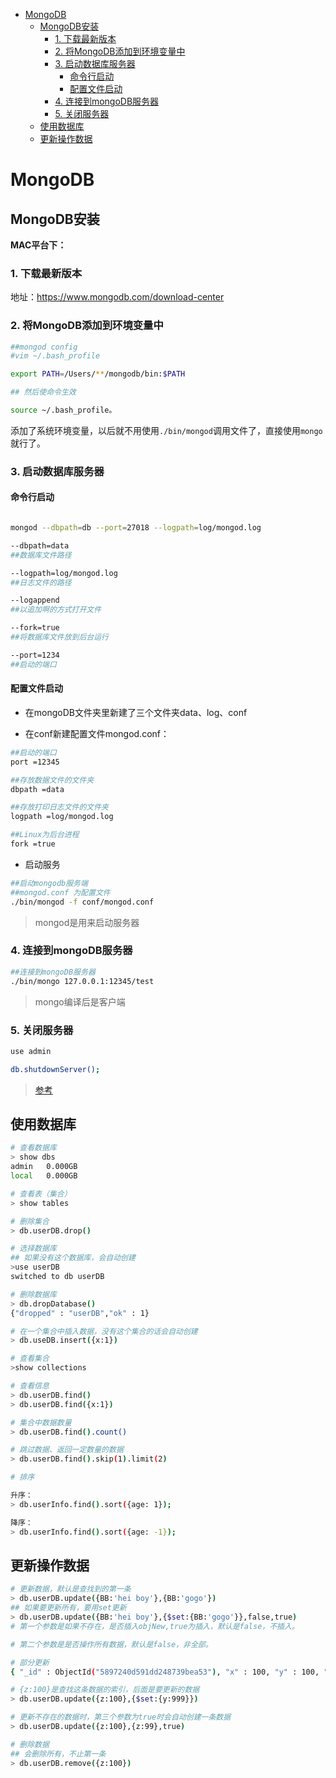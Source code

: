 
<!-- toc orderedList:0 depthFrom:1 depthTo:6 -->

* [MongoDB](#mongodb)
    * [MongoDB安装](#mongodb安装)
        * [1. 下载最新版本](#1-下载最新版本)
        * [2. 将MongoDB添加到环境变量中](#2-将mongodb添加到环境变量中)
        * [3. 启动数据库服务器](#3-启动数据库服务器)
            * [命令行启动](#命令行启动)
            * [配置文件启动](#配置文件启动)
        * [4. 连接到mongoDB服务器](#4-连接到mongodb服务器)
        * [5. 关闭服务器](#5-关闭服务器)
    * [使用数据库](#使用数据库)
    * [更新操作数据](#更新操作数据)

<!-- tocstop -->


# MongoDB
## MongoDB安装

**MAC平台下：**

### 1. 下载最新版本

地址：https://www.mongodb.com/download-center

### 2. 将MongoDB添加到环境变量中

```bash
##mongod config
#vim ~/.bash_profile

export PATH=/Users/**/mongodb/bin:$PATH

## 然后使命令生效

source ~/.bash_profile。
```
添加了系统环境变量，以后就不用使用`./bin/mongod`调用文件了，直接使用`mongo`就行了。

### 3. 启动数据库服务器

#### 命令行启动

```bash

mongod --dbpath=db --port=27018 --logpath=log/mongod.log

--dbpath=data
##数据库文件路径

--logpath=log/mongod.log
##日志文件的路径

--logappend
##以追加啊的方式打开文件

--fork=true
##将数据库文件放到后台运行

--port=1234
##启动的端口
```

#### 配置文件启动

 - 在mongoDB文件夹里新建了三个文件夹data、log、conf

 - 在conf新建配置文件mongod.conf：

```bash
##启动的端口
port =12345

##存放数据文件的文件夹
dbpath =data

##存放打印日志文件的文件夹
logpath =log/mongod.log

##Linux为后台进程
fork =true
```

 - 启动服务

```bash
##启动mongodb服务端
##mongod.conf 为配置文件
./bin/mongod -f conf/mongod.conf
```

>mongod是用来启动服务器

### 4. 连接到mongoDB服务器

```bash
##连接到mongoDB服务器
./bin/mongo 127.0.0.1:12345/test
```
>mongo编译后是客户端

### 5. 关闭服务器

```bash
use admin

db.shutdownServer();

```

>[参考](http://www.cnblogs.com/wx1993/p/5187530.html)

## 使用数据库

```bash
# 查看数据库
> show dbs
admin   0.000GB
local   0.000GB

# 查看表（集合）
> show tables

# 删除集合
> db.userDB.drop()

# 选择数据库
## 如果没有这个数据库，会自动创建
>use userDB
switched to db userDB

# 删除数据库
> db.dropDatabase()
{"dropped" : "userDB","ok" : 1}

# 在一个集合中插入数据，没有这个集合的话会自动创建
> db.useDB.insert({x:1})

# 查看集合
>show collections

# 查看信息
> db.userDB.find()
> db.userDB.find({x:1})

# 集合中数据数量
> db.userDB.find().count()

# 跳过数据、返回一定数量的数据
> db.userDB.find().skip(1).limit(2)

# 排序

升序：
> db.userInfo.find().sort({age: 1});

降序：
> db.userInfo.find().sort({age: -1});
```

## 更新操作数据

```bash
# 更新数据，默认是查找到的第一条
> db.userDB.update({BB:'hei boy'},{BB:'gogo'})
## 如果要更新所有，要用set更新
> db.userDB.update({BB:'hei boy'},{$set:{BB:'gogo'}},false,true)
# 第一个参数是如果不存在，是否插入objNew,true为插入，默认是false，不插入。

# 第二个参数是是否操作所有数据，默认是false，非全部。

# 部分更新
{ "_id" : ObjectId("5897240d591dd248739bea53"), "x" : 100, "y" : 100, "z" : 100 }

# {z:100}是查找这条数据的索引，后面是要更新的数据
> db.userDB.update({z:100},{$set:{y:999}})

# 更新不存在的数据时，第三个参数为true时会自动创建一条数据
> db.userDB.update({z:100},{z:99},true)

# 删除数据
## 会删除所有，不止第一条
> db.userDB.remove({z:100})

```
